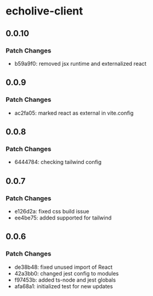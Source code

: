 # echolive-client

## 0.0.10

### Patch Changes

- b59a9f0: removed jsx runtime and externalized react

## 0.0.9

### Patch Changes

- ac2fa05: marked react as external in vite.config

## 0.0.8

### Patch Changes

- 6444784: checking tailwind config

## 0.0.7

### Patch Changes

- e126d2a: fixed css build issue
- ee4be75: added supported for tailwind

## 0.0.6

### Patch Changes

- de38b48: fixed unused import of React
- 42a3bb0: changed jest config to modules
- f97453b: added ts-node and jest globals
- afa68a1: initialized test for new updates
